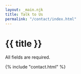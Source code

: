 ```yaml
---
layout: _main.njk
title: Talk to Us
permalink: "/contact/index.html"
---
```


<script src="https://www.google.com/recaptcha/api.js"></script>
<script>
  function onSubmit() {
      document.getElementById("contact-form").submit()
  }
</script>

<!-- markdownlint-disable MD025 -->
# {{ title }}
<!-- markdownlint-disable MD025 -->

<stack-l>

  All fields are required.

  {% include "contact.html" %}

</stack-l>
